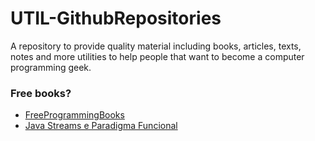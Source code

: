 # UTIL-GithubRepositories
A repository to provide quality material including books, articles, texts, notes and more utilities to help people that want to become a computer programming geek. 

### Free books?

* [FreeProgrammingBooks](https://ebookfoundation.github.io/free-programming-books/books/free-programming-books-pt_BR.html "Programming books for free")
* [Java Streams e Paradigma Funcional](https://github.com/grupoDeEstudosJava/java8-lambda-streams "Learn Java")
